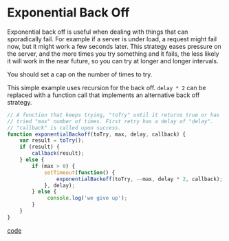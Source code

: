 # Exponential Back Off

Exponential back off is useful when dealing with things that can sporadically fail. For example if a server is under load,
a request might fail now, but it might work a few seconds later. This strategy eases pressure on the server, and the more times you try something and it fails,
the less likely it will work in the near future, so you can try at longer and longer intervals.

You should set a cap on the number of times to try.

This simple example uses recursion for the back off. `delay * 2` can be replaced with a function call that implements an alternative back off strategy.

```javascript
// A function that keeps trying, "toTry" until it returns true or has
// tried "max" number of times. First retry has a delay of "delay".
// "callback" is called upon success.
function exponentialBackoff(toTry, max, delay, callback) {
    var result = toTry();
    if (result) {
        callback(result);
    } else {
        if (max > 0) {
            setTimeout(function() {
                exponentialBackoff(toTry, --max, delay * 2, callback);
            }, delay);
        } else {
             console.log('we give up');   
        }
    }
}
```

[code](http://jsfiddle.net/pajtai/pLka0ow9/)
